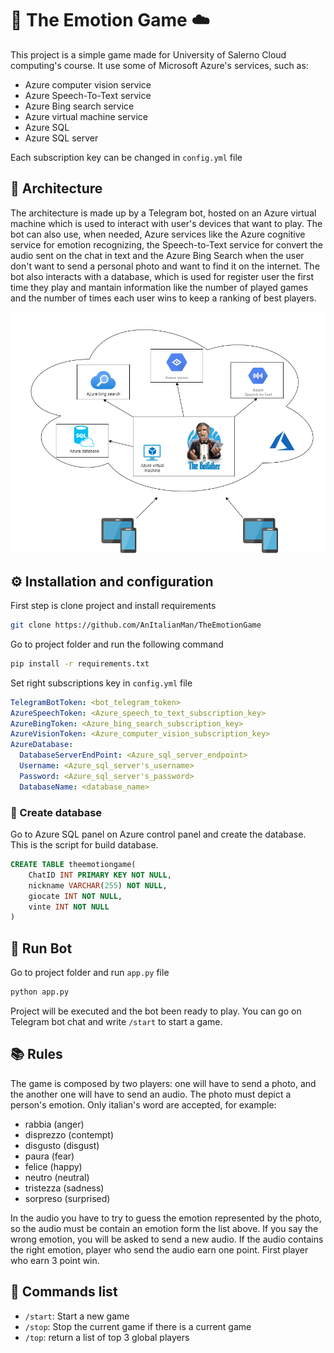 
# :robot: The Emotion Game :cloud:  
  
This project is a simple game made for University of Salerno Cloud computing's course. It use some of Microsoft Azure's services, such as:  

* Azure computer vision service
* Azure Speech-To-Text service
* Azure Bing search service
* Azure virtual machine service
* Azure SQL
* Azure SQL server

Each subscription key can be changed in ```config.yml``` file
## :bookmark_tabs: Architecture 

The architecture is made up by a Telegram bot, hosted on an Azure virtual machine which is used to interact with user's devices that want to play. The bot can also
use, when needed, Azure services like the Azure cognitive service for emotion recognizing, the Speech-to-Text service for convert the audio sent on the chat in text
and the Azure Bing Search when the user don't want to send a personal photo and want to find it on the internet. The bot also interacts with a database, which is used
for register user the first time they play and mantain information like the number of played games and the number of times each user wins to keep a ranking of best players.

![Architettura Cloud](https://github.com/AnItalianMan/TheEmotionGame/blob/main/architettura_cloud.png)

## :gear: Installation and configuration
First step is clone project and install requirements
```bash
git clone https://github.com/AnItalianMan/TheEmotionGame
```
Go to project folder and run the following command
```bash
pip install -r requirements.txt
```
Set right subscriptions key in ```config.yml``` file

```yml
TelegramBotToken: <bot_telegram_token>
AzureSpeechToken: <Azure_speech_to_text_subscription_key> 
AzureBingToken: <Azure_bing_search_subscription_key>
AzureVisionToken: <Azure_computer_vision_subscription_key>
AzureDatabase:  
  DatabaseServerEndPoint: <Azure_sql_server_endpoint>
  Username: <Azure_sql_server's_username>
  Password: <Azure_sql_server's_password>  
  DatabaseName: <database_name>
```

### :wrench: Create database
Go to Azure SQL panel on Azure control panel and create the database.
This is the script for build database.
```SQL 
CREATE TABLE theemotiongame(
	ChatID INT PRIMARY KEY NOT NULL,
	nickname VARCHAR(255) NOT NULL,
	giocate INT NOT NULL,
	vinte INT NOT NULL
)
```


## :rocket: Run Bot
Go to project folder and run ```app.py``` file
  
```bash
python app.py
```  
  
Project will be executed and the bot been ready to play.
You can go on Telegram bot chat and write ```/start``` to start a game.

## :books: Rules
The game is composed by two players: one will have to send a photo, and the another one will have to send an audio.
The photo must depict a person's emotion. Only italian's word are accepted, for example:
* rabbia (anger)
* disprezzo (contempt)
* disgusto (disgust)
* paura (fear)
* felice (happy)
* neutro (neutral)
* tristezza (sadness)
* sorpreso (surprised)

In the audio you have to try to guess the emotion represented by the photo, so the audio must be contain an emotion form the list above. If you say the wrong emotion, you will be asked to send a new audio.
If the audio contains the right emotion, player who send the audio earn one point. First player who earn 3 point win.

## :iphone: Commands list
* ```/start```: Start a new game
* ```/stop```: Stop the current game if there is a current game
* ```/top```: return a list of top 3 global players


